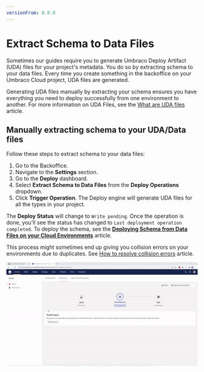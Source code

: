 ```yaml
---
versionFrom: 8.0.0
---
```


# Extract Schema to Data Files

Sometimes our guides require you to generate Umbraco Deploy Artifact (UDA) files for your project's metadata. You do so by extracting schema to your data files. Every time you create something in the backoffice on your Umbraco Cloud project, UDA files are generated.

Generating UDA files manually by extracting your schema ensures you have everything you need to deploy successfully from one environment to another. For more information on UDA Files, see the [What are UDA files](../../../Set-Up/Power-Tools/Generating-UDA-files/index.md#what-are-uda-files) article.

## Manually extracting schema to your UDA/Data files

Follow these steps to extract schema to your data files:

1. Go to the Backoffice.
2. Navigate to the **Settings** section.
3. Go to the **Deploy** dashboard.
4. Select **Extract Schema to Data Files** from the **Deploy Operations** dropdown.
5. Click **Trigger Operation**. The Deploy engine will generate UDA files for all the types in your project.

The **Deploy Status** will change to `Write pending`. Once the operation is done, you'll see the status has changed to `Last deployment operation completed`. To deploy the schema, see the [**Deploying Schema from Data Files on your Cloud Environments**](../Deploy-schema) article.

This process might sometimes end up giving you collision errors on your environments due to duplicates. See [How to resolve collision errors](../../../Troubleshooting/Structure-Error) article.

![Generate UDA files](images/generating-uda-files-v10.gif)
